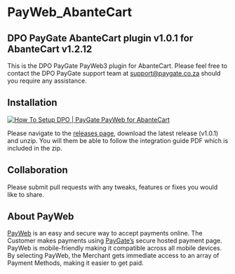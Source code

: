# PayWeb_AbanteCart
## DPO PayGate AbanteCart plugin v1.0.1 for AbanteCart v1.2.12

This is the DPO PayGate PayWeb3 plugin for AbanteCart. Please feel free to contact the DPO PayGate support team at support@paygate.co.za should you require any assistance.

## Installation
[![How To Setup DPO | PayGate PayWeb for AbanteCart](https://www.appinlet.com/wp-content/uploads/2018/09/AbanteCart-Integration.jpg)](https://www.youtube.com/watch?v=FP9nVXg1HLo "How To Setup DPO | PayGate PayWeb for AbanteCart")

Please navigate to the [releases page](https://github.com/PayGate/PayWeb_AbanteCart/releases), download the latest release (v1.0.1) and unzip. You will them be able to follow the integration guide PDF which is included in the zip.

## Collaboration

Please submit pull requests with any tweaks, features or fixes you would like to share.

## About PayWeb

[PayWeb](https://www.paygate.co.za/paygate-products/payweb/) is an easy and secure way to accept payments online. The Customer makes payments using [PayGate’s](https://www.paygate.co.za/) secure hosted payment page. PayWeb is mobile-friendly making it compatible across all mobile devices. By selecting PayWeb, the Merchant gets immediate access to an array of Payment Methods, making it easier to get paid.
